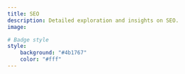 ```yaml
---
title: SEO
description: Detailed exploration and insights on SEO.
image: 

# Badge style
style:
    background: "#4b1767"
    color: "#fff"
---
```

